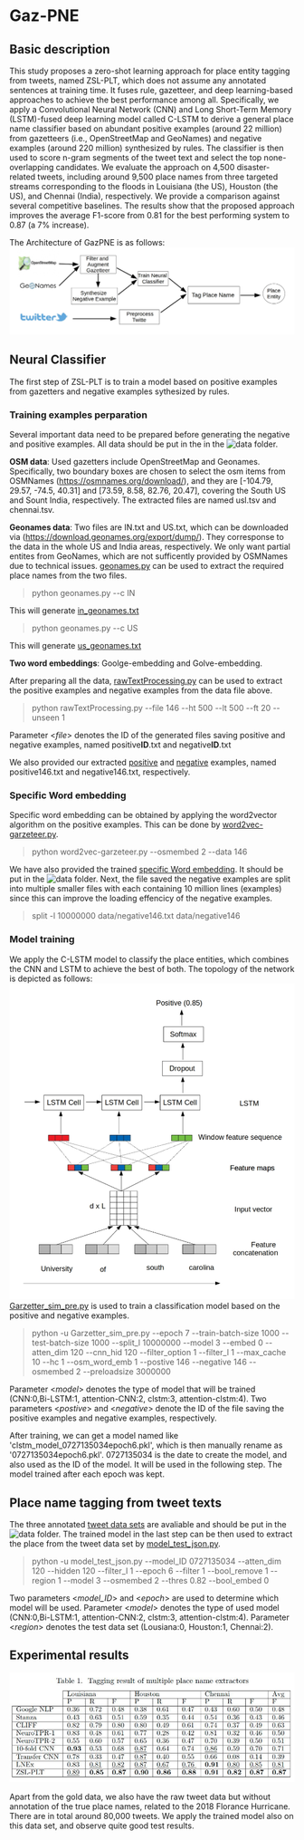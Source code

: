 # Gaz-PNE
## Basic description
This study proposes a zero-shot learning approach for place entity tagging from tweets, named ZSL-PLT, which does not assume any annotated sentences at training time. It fuses rule, gazetteer, and deep learning-based approaches to achieve the best performance among all. Specifically, we apply a Convolutional Neural Network (CNN) and Long Short-Term Memory (LSTM)-fused deep learning model called C-LSTM to derive a general place name classifier based on abundant positive examples (around 22 million) from gazetteers (i.e., OpenStreetMap and GeoNames) and negative examples (around 220 million) synthesized by rules. The classifier is then used to score n-gram segments of the tweet text and select the top none-overlapping candidates. We evaluate the approach on 4,500 disaster-related tweets, including around 9,500 place names from three targeted streams corresponding to the floods in Louisiana (the US), Houston (the US), and Chennai (India), respectively. We provide a comparison against several competitive baselines. The results show that the proposed approach improves the average F1-score from 0.81 for the best performing system to 0.87 (a 7\% increase).

The Architecture of GazPNE is as follows:
![Screenshot](figure/workflow.jpg)

## Neural Classifier
The first step of ZSL-PLT is to train a model based on positive examples from gazetters and negative examples sythesized by rules.
### Training examples perparation
Several important data need to be prepared before generating the negative and positive examples. All data should be put in the in the ![data](data) folder.

**OSM data**: Used gazetters include OpenStreetMap and Geonames. Specifically, two boundary boxes are chosen to select the osm items from OSMNames (https://osmnames.org/download/), and  they are [-104.79, 29.57, -74.5, 40.31] and [73.59, 8.58, 82.76, 20.47], covering the South US and Sount India, respectively. The extracted files are named usl.tsv and chennai.tsv.

**Geonames data**: Two files are IN.txt and US.txt, which can be downloaded via (https://download.geonames.org/export/dump/). They corresponse to the data in the whole US and India areas, respectively. We only want partial entites from GeoNames, which are not sufficently provided by OSMNames due to technical issues. [geonames.py](geonames.py) can be used to extract the required place names from the two files.
 > python geonames.py --c IN
 
 This will generate [in_geonames.txt](data/in_geonames.txt) 
 
 > python geonames.py --c US

This will generate [us_geonames.txt](data/us_geonames.txt) 

**Two word embeddings**: Goolge-embedding and Golve-embedding.

After preparing all the data, [rawTextProcessing.py](rawTextProcessing.py) can be used to extract the positive examples and negative examples from the data file above. 

 > python rawTextProcessing.py --file 146 --ht 500 --lt 500 --ft 20 --unseen 1
 
Parameter <*file*> denotes the ID of the generated files saving positive and negative examples, named positive**ID**.txt and negative**ID**.txt

We also provided our extracted [positive](https://drive.google.com/file/d/1YQaY9WMYAaPdasx5fz1Namx2XIxjkWIf/view?usp=sharing) and [negative](https://drive.google.com/file/d/1KF5DEOwWq1D7QE9T-CLWy7X1fXJ9-x6S/view?usp=sharing) examples, named positive146.txt and negative146.txt, respectively.

### Specific Word embedding
Specific word embedding can be obtained by applying the word2vector algorithm on the positive examples. This can be done by [word2vec-garzeteer.py](word2vec-garzeteer.py).

 > python word2vec-garzeteer.py --osmembed 2 --data 146

We have also provided the trained [specific Word embedding](https://drive.google.com/file/d/1xWl87ggoQIysydrXXqgRPr2rB4yzw8GU/view?usp=sharing). It should be put in the ![data](data) folder.
Next, the file saved the negative examples are split into multiple smaller files with each containing 10 million lines (examples) since this can improve the loading effencicy of the negative examples.

 > split -l 10000000 data/negative146.txt data/negative146
 
### Model training
We apply the C-LSTM  model to classify the place entities, which combines the CNN and LSTM to achieve the best of both. The topology of the network is depicted as follows:
![Screenshot](figure/architecture.jpg)
[Garzetter_sim_pre.py](Garzetter_sim_pre.py) is used to train a classification model based on the positive and negative examples.

 > python -u Garzetter_sim_pre.py --epoch 7 --train-batch-size 1000 --test-batch-size 1000 --split_l 10000000 --model 3 --embed 0 --atten_dim 120 --cnn_hid 120  --filter_option 1 --filter_l 1 --max_cache 10 --hc 1 --osm_word_emb 1 --postive 146 --negative 146 --osmembed 2 --preloadsize 3000000

Parameter <*model*> denotes the type of model that will be trained (CNN:0,Bi-LSTM:1, attention-CNN:2, clstm:3, attention-clstm:4). Two parameters <*postive*> and <*negative*> denote the ID of the file saving the positive examples and negative examples, respectively.

After training, we can get a model named like 'clstm_model_0727135034epoch6.pkl', which is then manually rename as '0727135034epoch6.pkl'. 0727135034 is the date to create the model, and also used as the ID of the model. It will be used in the following step. The model trained after each epoch was kept. 

## Place name tagging from tweet texts
The three annotated [tweet data sets](https://rebrand.ly/LocationsDataset) are avaliable and should be put in the ![data](data) folder. The trained model in the last step can be then used to extract the place from the tweet data set by [model_test_json.py](model_test_json.py).

> python -u model_test_json.py --model_ID 0727135034 --atten_dim 120 --hidden 120 --filter_l 1 --epoch 6 --filter 1 --bool_remove 1  --region 1 --model 3 --osmembed 2 --thres 0.82 --bool_embed 0

Two parameters <*model_ID*> and <*epoch*> are used to determine which model will be used. Parameter <*model*> denotes the type of used model (CNN:0,Bi-LSTM:1, attention-CNN:2, clstm:3, attention-clstm:4). Parameter <*region*> denotes the test data set (Lousiana:0, Houston:1, Chennai:2). 

## Experimental results

![Screenshot](figure/597627196.jpg)

Apart from the gold data, we also have the raw tweet data but without annotation of the true place names, related to the 2018 Florance Hurricane. There are in total around 80,000 tweets.
We apply the trained model also on this data set, and observe quite good test results.
